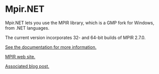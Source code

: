 Mpir.NET
========

Mpir.NET lets you use the MPIR library, which is a GMP fork for Windows,
from .NET languages. 

The current version incorporates 32- and 64-bit builds of MPIR 2.7.0.


<a href="http://wezeku.github.io/Mpir.NET" target="_blank">See the documentation for more information.</a>

<a href="http://www.mpir.org/" target="_blank">MPIR web site.</a>

<a href="http://blog.wezeku.com/2014/06/12/mpir-net-nuget-package-for-high-performance-large-integers/">Associated blog post.</a>
